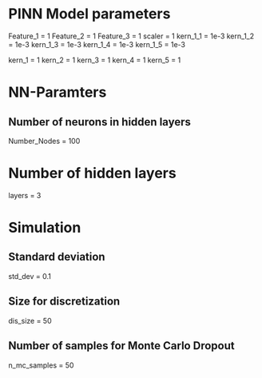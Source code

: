 # PINN Model parameters

Feature_1 = 1
Feature_2 = 1
Feature_3 = 1
scaler = 1
kern_1_1 = 1e-3
kern_1_2 = 1e-3
kern_1_3 = 1e-3
kern_1_4 = 1e-3
kern_1_5 = 1e-3

kern_1 = 1
kern_2 = 1
kern_3 = 1
kern_4 = 1
kern_5 = 1

# NN-Paramters
## Number of neurons in hidden layers
Number_Nodes = 100   
# Number of hidden layers
layers = 3            

# Simulation
## Standard deviation
std_dev = 0.1      
## Size for discretization
dis_size = 50

## Number of samples for Monte Carlo Dropout
n_mc_samples = 50 
 
